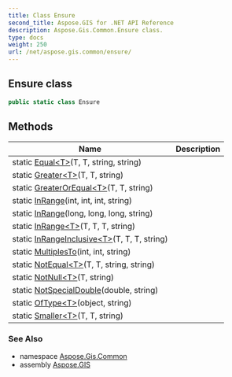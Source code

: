 ```yaml
---
title: Class Ensure
second_title: Aspose.GIS for .NET API Reference
description: Aspose.Gis.Common.Ensure class. 
type: docs
weight: 250
url: /net/aspose.gis.common/ensure/
---
```

## Ensure class

```csharp
public static class Ensure
```

## Methods

| Name | Description |
| --- | --- |
| static [Equal&lt;T&gt;](../../aspose.gis.common/ensure/equal/)(T, T, string, string) |  |
| static [Greater&lt;T&gt;](../../aspose.gis.common/ensure/greater/)(T, T, string) |  |
| static [GreaterOrEqual&lt;T&gt;](../../aspose.gis.common/ensure/greaterorequal/)(T, T, string) |  |
| static [InRange](../../aspose.gis.common/ensure/inrange/#inrange)(int, int, int, string) |  |
| static [InRange](../../aspose.gis.common/ensure/inrange/#inrange_1)(long, long, long, string) |  |
| static [InRange&lt;T&gt;](../../aspose.gis.common/ensure/inrange/#inrange_2)(T, T, T, string) |  |
| static [InRangeInclusive&lt;T&gt;](../../aspose.gis.common/ensure/inrangeinclusive/)(T, T, T, string) |  |
| static [MultiplesTo](../../aspose.gis.common/ensure/multiplesto/)(int, int, string) |  |
| static [NotEqual&lt;T&gt;](../../aspose.gis.common/ensure/notequal/)(T, T, string, string) |  |
| static [NotNull&lt;T&gt;](../../aspose.gis.common/ensure/notnull/)(T, string) |  |
| static [NotSpecialDouble](../../aspose.gis.common/ensure/notspecialdouble/)(double, string) |  |
| static [OfType&lt;T&gt;](../../aspose.gis.common/ensure/oftype/)(object, string) |  |
| static [Smaller&lt;T&gt;](../../aspose.gis.common/ensure/smaller/)(T, T, string) |  |

### See Also

* namespace [Aspose.Gis.Common](../../aspose.gis.common/)
* assembly [Aspose.GIS](../../)


